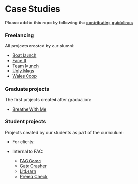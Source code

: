 # Case Studies

Please add to this repo by following the [contributing guidelines](./CONTRIBUTING.md)

### Freelancing
All projects created by our alumni:
- [Boat launch](./freelancing/boatlaunch.md)
- [Face It](./freelancing/faceit.md)
- [Team Munch](./freelancing/teammunch.md)
- [Ugly Mugs](./freelancing/uglymugs.md)
- [Wales Coop](./freelancing/walescoop.md)

### Graduate projects
The first projects created after graduation:
- [Breathe With Me](./grad-projects/fac9-breathewithme.md)

### Student projects
Projects created by our students as part of the curriculum:
- For clients:

- Internal to FAC:
  - [FAC Game](./london/internal-facgame.md)
  - [Gate Crasher](./london/gatecrasher.md)
  - [LitLearn](./london/internal-litlearn.md)
  - [Prereq Check](./london/internal-prereqcheck.md)
